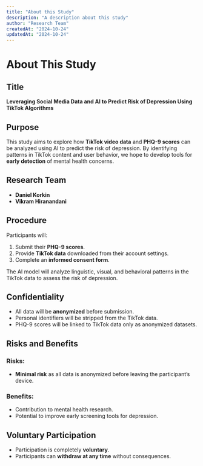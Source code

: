 ```yaml
---
title: "About this Study"
description: "A description about this study"
author: "Research Team"
createdAt: "2024-10-24"
updatedAt: "2024-10-24"
---
```


# About This Study

## Title

**Leveraging Social Media Data and AI to Predict Risk of Depression Using TikTok Algorithms**

## Purpose

This study aims to explore how **TikTok video data** and **PHQ-9 scores** can be analyzed using AI to predict the risk of depression. By identifying patterns in TikTok content and user behavior, we hope to develop tools for **early detection** of mental health concerns.

## Research Team

- **Daniel Korkin**
- **Vikram Hiranandani**

## Procedure

Participants will:

1. Submit their **PHQ-9 scores**.
2. Provide **TikTok data** downloaded from their account settings.
3. Complete an **informed consent form**.

The AI model will analyze linguistic, visual, and behavioral patterns in the TikTok data to assess the risk of depression.

## Confidentiality

- All data will be **anonymized** before submission.
- Personal identifiers will be stripped from the TikTok data.
- PHQ-9 scores will be linked to TikTok data only as anonymized datasets.

## Risks and Benefits

### Risks:

- **Minimal risk** as all data is anonymized before leaving the participant’s device.

### Benefits:

- Contribution to mental health research.
- Potential to improve early screening tools for depression.

## Voluntary Participation

- Participation is completely **voluntary**.
- Participants can **withdraw at any time** without consequences.
